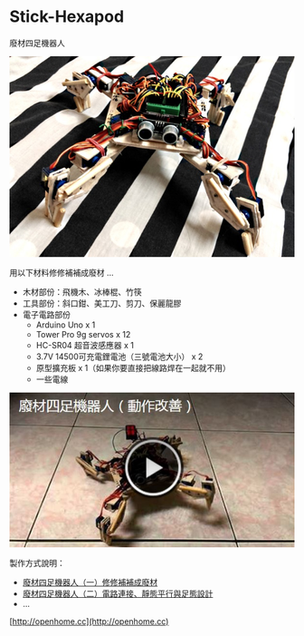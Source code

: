 # Stick-Hexapod

廢材四足機器人

![廢材四足機器人](picture2.jpg)

用以下材料修修補補成廢材 …

- 木材部份：飛機木、冰棒棍、竹筷
- 工具部份：斜口鉗、美工刀、剪刀、保麗龍膠
- 電子電路部份
  - Arduino Uno x 1
  - Tower Pro 9g servos x 12
  - HC-SR04 超音波感應器 x 1
  - 3.7V 14500可充電鋰電池（三號電池大小） x 2
  - 原型擴充板 x 1（如果你要直接把線路焊在一起就不用）
  - 一些電線

[![廢材四足機器人](picture.jpg)](https://www.youtube.com/watch?v=ZpO9VWxu_0o)

製作方式說明：

- [廢材四足機器人（一）修修補補成廢材](http://openhome.cc/Gossip/CodeData/StickHexapod/StickHexapod1.html)
- [廢材四足機器人（二）電路連接、靜態平行與足態設計](http://openhome.cc/Gossip/CodeData/StickHexapod/StickHexapod2.html)
- ...

[http://openhome.cc](http://openhome.cc)